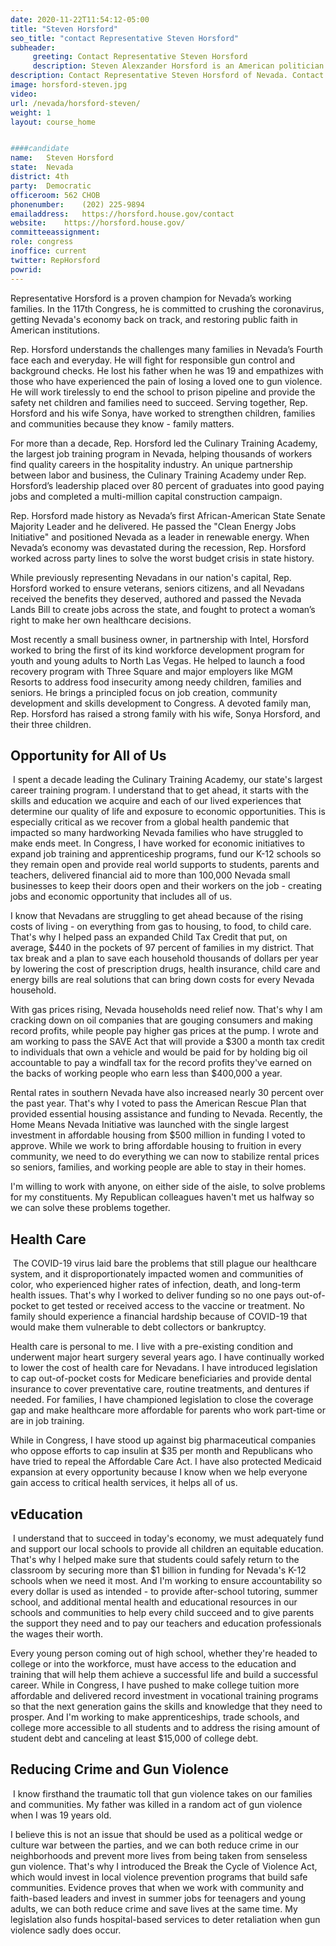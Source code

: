 ```yaml
---
date: 2020-11-22T11:54:12-05:00
title: "Steven Horsford"
seo_title: "contact Representative Steven Horsford"
subheader:
     greeting: Contact Representative Steven Horsford 
     description: Steven Alexzander Horsford is an American politician and businessman serving as the U.S. Representative for Nevada's 4th congressional district since 2019, previously holding the position from 2013 to 2015.
description: Contact Representative Steven Horsford of Nevada. Contact information for Steven Horsford includes email address, phone number, and mailing address.
image: horsford-steven.jpg
video: 
url: /nevada/horsford-steven/
weight: 1
layout: course_home


####candidate
name:	Steven Horsford
state:	Nevada
district: 4th
party:	Democratic
officeroom:	562 CHOB
phonenumber:	(202) 225-9894
emailaddress:	https://horsford.house.gov/contact
website:	https://horsford.house.gov/
committeeassignment: 
role: congress
inoffice: current
twitter: RepHorsford
powrid: 
---
```


Representative Horsford is a proven champion for Nevada’s working families. In the 117th Congress, he is committed to crushing the coronavirus, getting Nevada's economy back on track, and restoring public faith in American institutions.

Rep. Horsford understands the challenges many families in Nevada’s Fourth face each and everyday.  He will fight for responsible gun control and background checks. He lost his father when he was 19 and empathizes with those who have experienced the pain of losing a loved one to gun violence. He will work tirelessly to end the school to prison pipeline and provide the safety net children and families need to succeed. Serving together, Rep. Horsford and his wife Sonya, have worked to strengthen children, families and communities because they know - family matters. 

For more than a decade, Rep. Horsford led the Culinary Training Academy, the largest job training program in Nevada, helping thousands of workers find quality careers in the hospitality industry. An unique partnership between labor and business, the Culinary Training Academy under Rep. Horsford’s leadership placed over 80 percent of graduates into good paying jobs and completed a multi-million capital construction campaign.

Rep. Horsford made history as Nevada’s first African-American State Senate Majority Leader and he delivered. He passed the "Clean Energy Jobs Initiative" and positioned Nevada as a leader in renewable energy. When Nevada’s economy was devastated during the recession, Rep. Horsford worked across party lines to solve the worst budget crisis in state history.

While previously representing Nevadans in our nation's capital, Rep. Horsford worked to ensure veterans, seniors citizens, and all Nevadans received the benefits they deserved, authored and passed the Nevada Lands Bill to create jobs across the state, and fought to protect a woman’s right to make her own healthcare decisions.

Most recently a small business owner, in partnership with Intel, Horsford worked to bring the first of its kind workforce development program for youth and young adults to North Las Vegas. He helped to launch a food recovery program with Three Square and major employers like MGM Resorts to address food insecurity among needy children, families and seniors.  He brings a principled focus on job creation, community development and skills development to Congress. A devoted family man, Rep. Horsford has raised a strong family with his wife, Sonya Horsford, and their three children.

## Opportunity for All of Us
​
I spent a decade leading the Culinary Training Academy, our state's largest career training program. I understand that to get ahead, it starts with the skills and education we acquire and each of our lived experiences that determine our quality of life and exposure to economic opportunities. This is especially critical as we recover from a global health pandemic that impacted so many hardworking Nevada families who have struggled to make ends meet.  In Congress, I have worked for economic initiatives to expand job training and apprenticeship programs, fund our K-12 schools so they remain open and provide real world supports to students, parents and teachers, delivered financial aid to more than 100,000 Nevada small businesses to keep their doors open and their workers on the job - creating jobs and economic opportunity that includes all of us. 

I know that Nevadans are struggling to get ahead because of the rising costs of living - on everything from gas to housing, to food, to child care. That's why I helped pass an expanded Child Tax Credit that put, on average, $440 in the pockets of 97 percent of families in my district. That tax break and a plan to save each household thousands of dollars per year by lowering the cost of prescription drugs, health insurance, child care and energy bills are real solutions that can bring down costs for every Nevada household. 

With gas prices rising, Nevada households need relief now. That's why I am cracking down on oil companies that are gouging consumers and making record profits, while people pay higher gas prices at the pump. I wrote and am working to pass the SAVE Act that will provide a $300 a month tax credit to individuals that own a vehicle and would be paid for by holding big oil accountable to pay a windfall tax for the record profits they've earned on the backs of working people who earn less than $400,000 a year. 

Rental rates in southern Nevada have also increased nearly 30 percent over the past year. That's why I voted to pass the American Rescue Plan that provided essential housing assistance and funding to Nevada. Recently, the Home Means Nevada Initiative was launched with the single largest investment in affordable housing from $500 million in funding I voted to approve. While we work to bring affordable housing to fruition in every community, we need to do everything we can now to stabilize rental prices so seniors, families, and working people are able to stay in their homes. 

I'm willing to work with anyone, on either side of the aisle, to solve problems for my constituents. My Republican colleagues haven't met us halfway so we can solve these problems together.

## Health Care
​
The COVID-19 virus laid bare the problems that still plague our healthcare system, and it disproportionately impacted women and communities of color, who experienced higher rates of infection, death, and long-term health issues. That's why I worked to deliver funding so no one pays out-of-pocket to get tested or received access to the vaccine or treatment. No family should experience a financial hardship because of COVID-19 that would make them vulnerable to debt collectors or bankruptcy. 

Health care is personal to me. I live with a pre-existing condition and underwent major heart surgery several years ago. I have continually worked to lower the cost of health care for Nevadans. I have introduced legislation to cap out-of-pocket costs for Medicare beneficiaries and provide dental insurance to cover preventative care, routine treatments, and dentures if needed. For families, I have championed legislation to close the coverage gap and make healthcare more affordable for parents who work part-time or are in job training. 

While in Congress, I have stood up against big pharmaceutical companies who oppose efforts to cap insulin at $35 per month and Republicans who have tried to repeal the Affordable Care Act. I have also protected Medicaid expansion at every opportunity because I know when we help everyone gain access to critical health services, it helps all of us. 

## vEducation
​
I understand that to succeed in today's economy, we must adequately fund and support our local schools to provide all children an equitable education. That's why I helped make sure that students could safely return to the classroom by securing more than $1 billion in funding for Nevada's K-12 schools when we need it most. And I'm working to ensure accountability so every dollar is used as intended - to provide after-school tutoring, summer school, and additional mental health and educational resources in our schools and communities to help every child succeed and to give parents the support they need and to pay our teachers and education professionals the wages their worth. 

Every young person coming out of high school, whether they're headed to college or into the workforce, must have access to the education and training that will help them achieve a successful life and build a successful career. While in Congress, I have pushed to make college tuition more affordable and delivered record investment in vocational training programs so that the next generation gains the skills and knowledge that they need to prosper. And I'm working to make apprenticeships, trade schools, and college more accessible to all students and to address the rising amount of student debt and canceling at least $15,000 of college debt. 

## Reducing Crime and Gun Violence
​
I know firsthand the traumatic toll that gun violence takes on our families and communities. My father was killed in a random act of gun violence when I was 19 years old.

I believe this is not an issue that should be used as a political wedge or culture war between the parties, and we can both reduce crime in our neighborhoods and prevent more lives from being taken from senseless gun violence. That's why I introduced the Break the Cycle of Violence Act, which would invest in local violence prevention programs that build safe communities. Evidence proves that when we work with community and faith-based leaders and invest in summer jobs for teenagers and young adults, we can both reduce crime and save lives at the same time. My legislation also funds hospital-based services to deter retaliation when gun violence sadly does occur. 